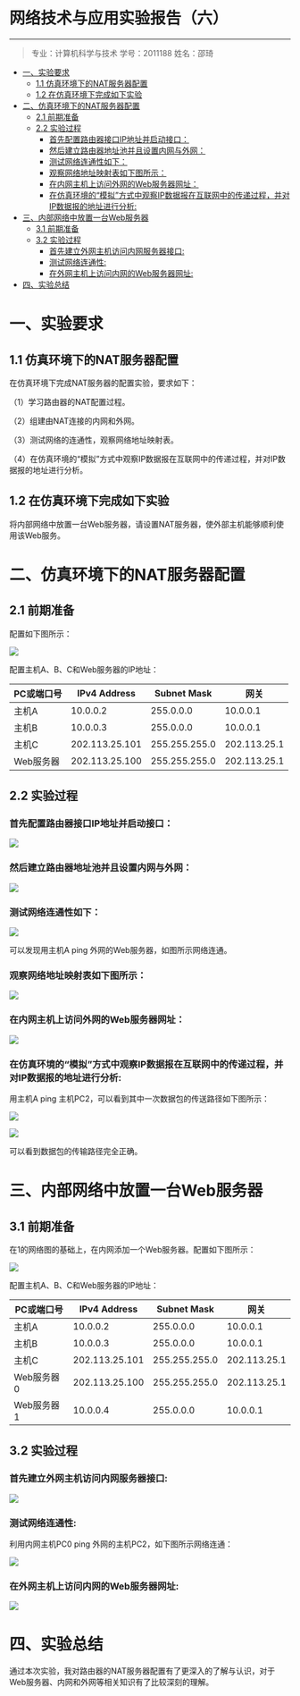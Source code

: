 网络技术与应用实验报告（六）
==================================

-----

>专业：计算机科学与技术
>学号：2011188
>姓名：邵琦


<!-- @import "[TOC]" {cmd="toc" depthFrom=1 depthTo=6 orderedList=false} -->

<!-- code_chunk_output -->

- [一、实验要求](#一-实验要求)
  - [1.1 仿真环境下的NAT服务器配置](#11-仿真环境下的nat服务器配置)
  - [1.2 在仿真环境下完成如下实验](#12-在仿真环境下完成如下实验)
- [二、仿真环境下的NAT服务器配置](#二-仿真环境下的nat服务器配置)
  - [2.1 前期准备](#21-前期准备)
  - [2.2 实验过程](#22-实验过程)
    - [首先配置路由器接口IP地址并启动接口：](#首先配置路由器接口ip地址并启动接口)
    - [然后建立路由器地址池并且设置内网与外网：](#然后建立路由器地址池并且设置内网与外网)
    - [测试网络连通性如下：](#测试网络连通性如下)
    - [观察网络地址映射表如下图所示：](#观察网络地址映射表如下图所示)
    - [在内网主机上访问外网的Web服务器网址：](#在内网主机上访问外网的web服务器网址)
    - [在仿真环境的“模拟”方式中观察IP数据报在互联网中的传递过程，并对IP数据报的地址进行分析:](#在仿真环境的模拟方式中观察ip数据报在互联网中的传递过程并对ip数据报的地址进行分析)
- [三、内部网络中放置一台Web服务器](#三-内部网络中放置一台web服务器)
  - [3.1 前期准备](#31-前期准备)
  - [3.2 实验过程](#32-实验过程)
    - [首先建立外网主机访问内网服务器接口:](#首先建立外网主机访问内网服务器接口)
    - [测试网络连通性:](#测试网络连通性)
    - [在外网主机上访问内网的Web服务器网址:](#在外网主机上访问内网的web服务器网址)
- [四、实验总结](#四-实验总结)

<!-- /code_chunk_output -->



# 一、实验要求

## 1.1 仿真环境下的NAT服务器配置

在仿真环境下完成NAT服务器的配置实验，要求如下：

（1）学习路由器的NAT配置过程。

（2）组建由NAT连接的内网和外网。

（3）测试网络的连通性，观察网络地址映射表。

（4）在仿真环境的“模拟”方式中观察IP数据报在互联网中的传递过程，并对IP数据报的地址进行分析。

## 1.2 在仿真环境下完成如下实验

将内部网络中放置一台Web服务器，请设置NAT服务器，使外部主机能够顺利使用该Web服务。

# 二、仿真环境下的NAT服务器配置

## 2.1 前期准备

配置如下图所示：

![](1.jpg)

配置主机A、B、C和Web服务器的IP地址：

PC或端口号|IPv4 Address|Subnet Mask|网关
-|-|-|-
主机A|10.0.0.2|255.0.0.0|10.0.0.1
主机B|10.0.0.3|255.0.0.0|10.0.0.1
主机C|202.113.25.101|255.255.255.0|202.113.25.1
Web服务器|202.113.25.100|255.255.255.0|202.113.25.1


## 2.2 实验过程

### 首先配置路由器接口IP地址并启动接口：

![](1.png)

### 然后建立路由器地址池并且设置内网与外网：

![](2.png)

### 测试网络连通性如下：

![](3.png)

可以发现用主机A ping 外网的Web服务器，如图所示网络连通。

### 观察网络地址映射表如下图所示：

![](4.png)

### 在内网主机上访问外网的Web服务器网址：

![](5.png)

### 在仿真环境的“模拟”方式中观察IP数据报在互联网中的传递过程，并对IP数据报的地址进行分析:

用主机A ping 主机PC2，可以看到其中一次数据包的传送路径如下图所示：

![](7.png)

![](6.png)

可以看到数据包的传输路径完全正确。

# 三、内部网络中放置一台Web服务器

## 3.1 前期准备

在1的网络图的基础上，在内网添加一个Web服务器。配置如下图所示：

![](8.png)

配置主机A、B、C和Web服务器的IP地址：

PC或端口号|IPv4 Address|Subnet Mask|网关
-|-|-|-
主机A|10.0.0.2|255.0.0.0|10.0.0.1
主机B|10.0.0.3|255.0.0.0|10.0.0.1
主机C|202.113.25.101|255.255.255.0|202.113.25.1
Web服务器0|202.113.25.100|255.255.255.0|202.113.25.1
Web服务器1|10.0.0.4|255.0.0.0|10.0.0.1

## 3.2 实验过程

### 首先建立外网主机访问内网服务器接口:

![](9.png)

### 测试网络连通性:

利用内网主机PC0 ping 外网的主机PC2，如下图所示网络连通：

![](11.png)

### 在外网主机上访问内网的Web服务器网址:

![](10.png)

# 四、实验总结

通过本次实验，我对路由器的NAT服务器配置有了更深入的了解与认识，对于Web服务器、内网和外网等相关知识有了比较深刻的理解。